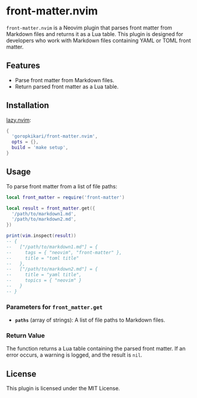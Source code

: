 # front-matter.nvim

`front-matter.nvim` is a Neovim plugin that parses front matter from Markdown files and returns it as a Lua table. This plugin is designed for developers who work with Markdown files containing YAML or TOML front matter.

## Features

- Parse front matter from Markdown files.
- Return parsed front matter as a Lua table.

## Installation

[lazy.nvim](https://github.com/folke/lazy.nvim):

```lua
{
  'goropkikari/front-matter.nvim',
  opts = {},
  build = 'make setup',
}
```
## Usage

To parse front matter from a list of file paths:

```lua
local front_matter = require('front-matter')

local result = front_matter.get({
  '/path/to/markdown1.md',
  '/path/to/markdown2.md',
})

print(vim.inspect(result))
-- {
--   ["/path/to/markdown1.md"] = {
--     tags = { "neovim", "front-matter" },
--     title = "toml title"
--   },
--   ["/path/to/markdown2.md"] = {
--     title = "yaml title",
--     topics = { "neovim" }
--   }
-- }
```

### Parameters for `front_matter.get`

- **`paths`** (array of strings): A list of file paths to Markdown files.

### Return Value

The function returns a Lua table containing the parsed front matter. If an error occurs, a warning is logged, and the result is `nil`.

## License

This plugin is licensed under the MIT License.
